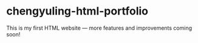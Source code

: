 # chengyuling-html-portfolio
This is my first HTML website — more features and improvements coming soon!
